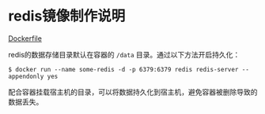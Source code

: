 # redis镜像制作说明

[Dockerfile](./Dockerfile)

redis的数据存储目录默认在容器的 `/data` 目录。通过以下方法开启持久化：
```
$ docker run --name some-redis -d -p 6379:6379 redis redis-server --appendonly yes
```

配合容器挂载宿主机的目录，可以将数据持久化到宿主机，避免容器被删除导致的数据丢失。